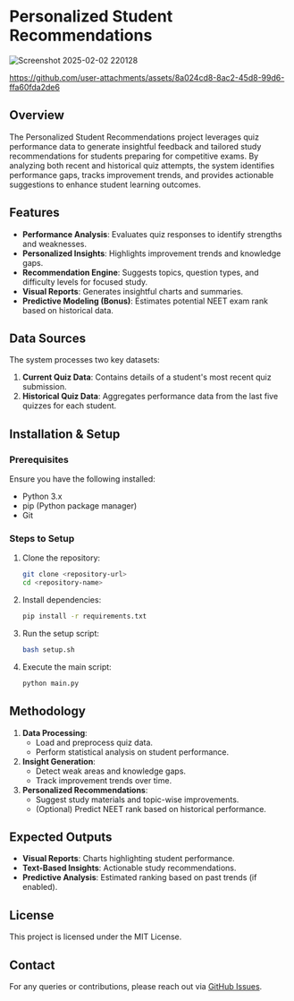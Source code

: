 # Personalized Student Recommendations
![Screenshot 2025-02-02 220128](https://github.com/user-attachments/assets/cb9e551a-5355-4fc7-8807-cdb713c044be)

https://github.com/user-attachments/assets/8a024cd8-8ac2-45d8-99d6-ffa60fda2de6

## Overview
The Personalized Student Recommendations project leverages quiz performance data to generate insightful feedback and tailored study recommendations for students preparing for competitive exams. By analyzing both recent and historical quiz attempts, the system identifies performance gaps, tracks improvement trends, and provides actionable suggestions to enhance student learning outcomes.

## Features
- **Performance Analysis**: Evaluates quiz responses to identify strengths and weaknesses.
- **Personalized Insights**: Highlights improvement trends and knowledge gaps.
- **Recommendation Engine**: Suggests topics, question types, and difficulty levels for focused study.
- **Visual Reports**: Generates insightful charts and summaries.
- **Predictive Modeling (Bonus)**: Estimates potential NEET exam rank based on historical data.

## Data Sources
The system processes two key datasets:
1. **Current Quiz Data**: Contains details of a student's most recent quiz submission.
2. **Historical Quiz Data**: Aggregates performance data from the last five quizzes for each student.

## Installation & Setup
### Prerequisites
Ensure you have the following installed:
- Python 3.x
- pip (Python package manager)
- Git

### Steps to Setup
1. Clone the repository:
   ```bash
   git clone <repository-url>
   cd <repository-name>
   ```
2. Install dependencies:
   ```bash
   pip install -r requirements.txt
   ```
3. Run the setup script:
   ```bash
   bash setup.sh
   ```
4. Execute the main script:
   ```bash
   python main.py
   ```

## Methodology
1. **Data Processing**: 
   - Load and preprocess quiz data.
   - Perform statistical analysis on student performance.
2. **Insight Generation**:
   - Detect weak areas and knowledge gaps.
   - Track improvement trends over time.
3. **Personalized Recommendations**:
   - Suggest study materials and topic-wise improvements.
   - (Optional) Predict NEET rank based on historical performance.

## Expected Outputs
- **Visual Reports**: Charts highlighting student performance.
- **Text-Based Insights**: Actionable study recommendations.
- **Predictive Analysis**: Estimated ranking based on past trends (if enabled).

## License
This project is licensed under the MIT License.

## Contact
For any queries or contributions, please reach out via [GitHub Issues](https://github.com/quiz_analytics_project/issues).

